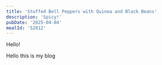 ```yaml
---
title: 'Stuffed Bell Peppers with Quinoa and Black Beans'
description: 'Spicy!'
pubDate: '2025-04-04'
mealId: '52812'
---
```




Hello! 

Hello this is my blog
